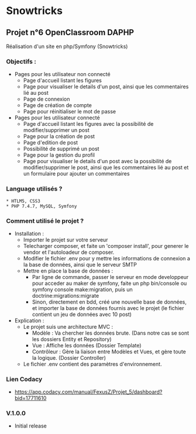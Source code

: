 # Snowtricks
## Projet n°6 OpenClassroom DAPHP
Réalisation d'un site en php/Symfony (Snowtricks)

### Objectifs :
* Pages pour les utilisateur non connecté
	* Page d'accueil listant les figures
	* Page pour visualiser le details d'un post, ainsi que les commentaires lié au post
	* Page de connexion
	* Page de création de compte
	* Page pour réinitialiser le mot de passe
* Pages pour les utilisateur connecté
	* Page d'accueil listant les figures avec la possibilité de modifier/supprimer un post
	* Page pour la création de post
	* Page d'edition de post
	* Possibilité de supprimé un post
	* Page pour la gestion du profil
	* Page pour visualiser le details d'un post avec la possibilité de modifier/supprimer le post, ainsi que les commentaires lié au post et un formulaire pour ajouter un commentaires
### Language utilisés ?
	* HTLM5, CSS3
	* PHP 7.4.7, MySQL, Symfony
### Comment utilisé le projet ?
* Installation :
	* Importer le projet sur votre serveur
	* Telecharger composer, et faite un 'composer install', pour generer le vendor et l'autoloadeur de composer.
	* Modifier le fichier .env pour y mettre les informations de connexion a la base de données, ainsi que le serveur SMTP
	* Mettre en place la base de données :
		* Par ligne de commande, passer le serveur en mode developpeur pour acceder au maker de symfony, faite un php bin/console ou symfony console make:migration, puis un doctrine:migrations:migrate
		* Sinon, directement en bdd, créé une nouvelle base de données, et importer la base de données fournis avec le projet (le fichier contient un jeu de données avec 10 post)
* Explication :
	* Le projet suis une architecture MVC :
		* Modèle : Va chercher les données brute. (Dans notre cas se sont les dossiers Entity et Repository)
		* Vue : Affiche les données (Dossier Template)
		* Contrôleur : Gère la liaison entre Modèles et Vues, et gère toute la logique. (Dossier Controller)
	* Le fichier .env contient des paramètres d'environnement.
### Lien Codacy
* https://app.codacy.com/manual/FexusZ/Projet_5/dashboard?bid=17711610
### V.1.0.0
* Initial release
